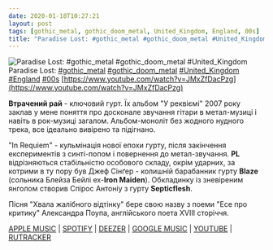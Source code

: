 ```yaml
---
date: 2020-01-18T10:27:21
layout: post
tags: [gothic_metal, gothic_doom_metal, United_Kingdom, England, 00s]
title: "Paradise Lost: #gothic_metal #gothic_doom_metal #United_Kingdom"
---
```

![Paradise Lost: #gothic_metal #gothic_doom_metal #United_Kingdom](https://i.ytimg.com/vi/JMxZfDacPzg/hqdefault.jpg)
Paradise Lost: [#gothic_metal](/tags/#gothic_metal) [#gothic_doom_metal](/tags/#gothic_doom_metal) [#United_Kingdom](/tags/#United_Kingdom) [#England](/tags/#England) [#00s](/tags/#00s) [https://www.youtube.com/watch?v=JMxZfDacPzg](https://www.youtube.com/watch?v=JMxZfDacPzg)

**Втрачений рай** - ключовий гурт. Їх альбом &quot;У реквіємі&quot; 2007 року заклав у мене поняття про досконале звучання гітари в метал-музиці і навіть в рок-музиці загалом. Альбом-моноліт без жодного нудного трека, все ідеально вивірено та підігнано. 

&quot;In Requiem&quot; - кульмінація нової епохи гурту, після закінчення експериментів з синті-попом і повернення до метал-звучання. **PL** відрізняються стабільністю особового складу, окрім ударних, за котрими в ту пору був Джеф Сінґер - колишній барабанник гурту **Blaze** (сольника Блейза Бейлі ex-**Iron Maiden**). Обкладинку із зневіреним янголом створив Спірос Антоніу з гурту **Septicflesh**.

Пісня &quot;Хвала жалібного відтінку&quot; бере свою назву з поеми &quot;Есе про критику&quot; Александра Поупа, англійського поета XVIII сторіччя.

[APPLE MUSIC](https://music.apple.com/ru/album/in-requiem/1045620049?app=music&amp;ign-mpt=uo%3D4) \| [SPOTIFY](https://open.spotify.com/album/0AdopKjcjBeehYrNZ71bFJ) \| [DEEZER](https://www.deezer.com/album/11330786?utm_source=deezer&amp;utm_content=album-11330786&amp;utm_term=1601611822_1579335898&amp;utm_medium=web) \| [GOOGLE MUSIC](https://play.google.com/music/m/B6egewwtdtz2jra4ufaysqwa3fq?t=In_Requiem_-_Paradise_Lost) \| [YOUTUBE](https://www.youtube.com/playlist?list=OLAK5uy_l5QEccJloJonr_kkUq4g3n8_jUU2U3G5s) \| [RUTRACKER](https://rutracker.org/forum/viewtopic.php?t=5456866)